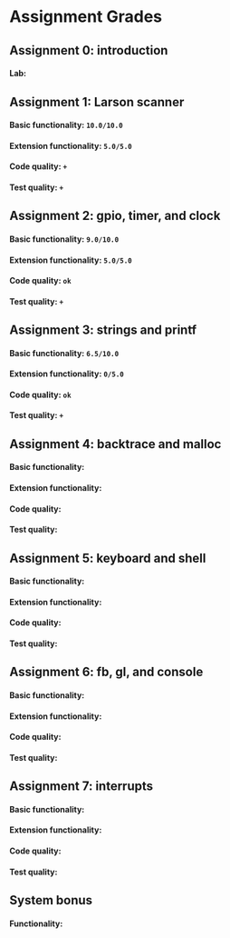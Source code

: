 # Assignment Grades

## Assignment 0: introduction

#### Lab: <!--assign0-lab-->

## Assignment 1: Larson scanner

#### Basic functionality: `10.0/10.0`<!--assign1-basic-->
#### Extension functionality: `5.0/5.0`<!--assign1-extension-->
#### Code quality: `+`<!--assign1-style-->
#### Test quality: `+`<!--assign1-test-->

## Assignment 2: gpio, timer, and clock

#### Basic functionality: `9.0/10.0`<!--assign2-basic-->
#### Extension functionality: `5.0/5.0`<!--assign2-extension-->
#### Code quality: `ok`<!--assign2-style-->
#### Test quality: `+`<!--assign2-test-->

## Assignment 3: strings and printf

#### Basic functionality: `6.5/10.0`<!--assign3-basic-->
#### Extension functionality: `0/5.0`<!--assign3-extension-->
#### Code quality: `ok`<!--assign3-style-->
#### Test quality: `+`<!--assign3-test-->

## Assignment 4: backtrace and malloc

#### Basic functionality: <!--assign4-basic-->
#### Extension functionality: <!--assign4-extension-->
#### Code quality: <!--assign4-style-->
#### Test quality: <!--assign4-test-->

## Assignment 5: keyboard and shell

#### Basic functionality: <!--assign5-basic-->
#### Extension functionality: <!--assign5-extension-->
#### Code quality: <!--assign5-style-->
#### Test quality: <!--assign5-test-->

## Assignment 6: fb, gl, and console

####  Basic functionality: <!--assign6-basic-->
####  Extension functionality: <!--assign6-extension-->
####  Code quality: <!--assign6-style-->
####  Test quality: <!--assign6-test-->

## Assignment 7: interrupts

####  Basic functionality: <!--assign7-basic-->
####  Extension functionality: <!--assign7-extension-->
####  Code quality: <!--assign7-style-->
####  Test quality: <!--assign7-test-->

## System bonus

#### Functionality: <!--assign7-system-bonus-->
